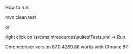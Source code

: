 How to run:

mvn clean test

or

right click on \src\main\resources\suites\Tests.xml -> Run

Chromedriver version 87.0.4280.88 works with Chrome 87
